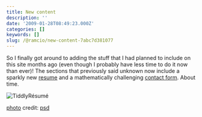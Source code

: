 ```yaml
---
title: New content
description: ''
date: '2009-01-28T08:49:23.000Z'
categories: []
keywords: []
slug: /@ramcio/new-content-7abc7d381077
---
```


So I finally got around to adding the stuff that I had planned to include on this site months ago (even though I probably have less time to do it now than ever)! The sections that previously said unknown now include a sparkly new [resume](http://andremalan.net/resume "resume") and a mathematically challenging [contact form](http://andremalan.net/contact "contact form"). About time.

![TiddlyRésumé](https://cdn-images-1.medium.com/max/800/0*BE27X-_t6SWxsK01.jpg)

[photo](http://www.photodropper.com/photos/) credit: [psd](http://www.flickr.com/photos/45581782@N00/3055756907/ "psd")